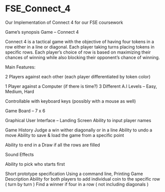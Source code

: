 FSE_Connect_4
=============

Our Implementation of Connect 4 for our FSE coursework

Game’s synopsis
Game – Connect 4

Connect 4 is a tactical game with the objective of having four tokens in a row either in a line or diagonal. Each player taking turns placing tokens in specific rows. Each player’s choice of row is based on maximizing their chances of winning while also blocking their opponent’s chance of winning.

Main Features:

2 Players against each other (each player differentiated by token color)

1 Player against a Computer (if there is time?)
  3 Different A.I Levels – Easy, Medium, Hard

Controllable with keyboard keys (possibly with a mouse as well)

Game Board – 7 x 6

Graphical User Interface – Landing Screen
	Ability to input player names

Game History
  Judge a win wither diagonally or in a line
  Ability to undo a move
  Ability to save & load the game from a specific point

Ability to end in a Draw if all the rows are filled

Sound Effects

Ability to pick who starts first


Short prototype specification
	Using a command line,
	  Printing Game Description
    Ability for both players to add individual coin to the specific row ( turn by turn )
    Find a winner if four in a row ( not including diagonals )
	
